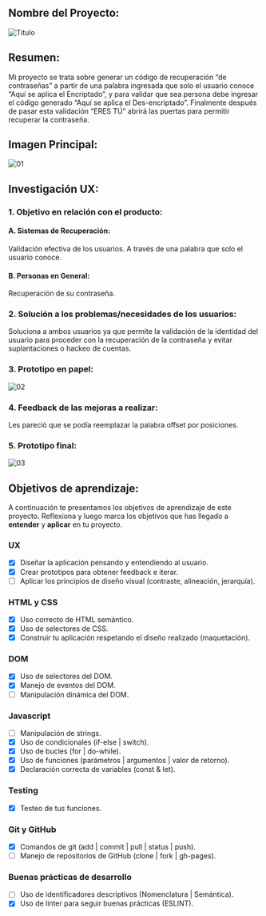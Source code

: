 ## Nombre del Proyecto:
![Titulo](https://user-images.githubusercontent.com/53586047/66875990-be093f80-ef75-11e9-8228-c544cff0a2a8.png)

## Resumen:
Mi proyecto se trata sobre generar un código de recuperación “de contraseñas” a partir de una palabra ingresada que solo el usuario conoce “Aquí se aplica el Encriptado”, y para validar que sea persona debe ingresar el código generado “Aquí se aplica el Des-encriptado”. Finalmente después de pasar esta validación “ERES TÚ” abrirá las puertas para permitir recuperar la contraseña.

## Imagen Principal:

![01](https://user-images.githubusercontent.com/53586047/66875958-9619dc00-ef75-11e9-8740-aece75a3147e.png)

## Investigación UX:

### 1. Objetivo en relación con el producto:
  #### A. Sistemas de Recuperación:
  Validación efectiva de los usuarios. A través de una palabra que solo el usuario conoce.
  #### B. Personas en General:
  Recuperación de su contraseña.

### 2. Solución a los problemas/necesidades de los usuarios:
Soluciona a ambos usuarios ya que permite la validación de la identidad del usuario para proceder con la recuperación de la contraseña y evitar suplantaciones o hackeo de cuentas.

### 3. Prototipo en papel:

![02](https://user-images.githubusercontent.com/53586047/66875976-acc03300-ef75-11e9-995f-6dbe05aa1869.png)


### 4. Feedback de las mejoras a realizar:
Les pareció que se podía reemplazar la palabra offset por posiciones.

### 5. Prototipo final:

![03](https://user-images.githubusercontent.com/53586047/66875987-b9448b80-ef75-11e9-8683-0eb523c8cefb.png)

## Objetivos de aprendizaje:

A continuación te presentamos los objetivos de aprendizaje de este proyecto. Reflexiona y luego marca los objetivos que has llegado a **entender** y **aplicar** en tu proyecto.

### UX

- [x] Diseñar la aplicación pensando y entendiendo al usuario.
- [x] Crear prototipos para obtener feedback e iterar.
- [ ] Aplicar los principios de diseño visual (contraste, alineación, jerarquía).

### HTML y CSS

- [x] Uso correcto de HTML semántico.
- [x] Uso de selectores de CSS.
- [x] Construir tu aplicación respetando el diseño realizado (maquetación).

### DOM

- [x] Uso de selectores del DOM.
- [x] Manejo de eventos del DOM.
- [ ] Manipulación dinámica del DOM.

### Javascript

- [ ] Manipulación de strings.
- [x] Uso de condicionales (if-else | switch).
- [x] Uso de bucles (for | do-while).	
- [x] Uso de funciones (parámetros | argumentos | valor de retorno).
- [x] Declaración correcta de variables (const & let).

### Testing
- [x] Testeo de tus funciones.

### Git y GitHub
- [x] Comandos de git (add | commit | pull | status | push).
- [ ] Manejo de repositorios de GitHub (clone | fork | gh-pages).

### Buenas prácticas de desarrollo
- [ ] Uso de identificadores descriptivos (Nomenclatura | Semántica).
- [x] Uso de linter para seguir buenas prácticas (ESLINT).
